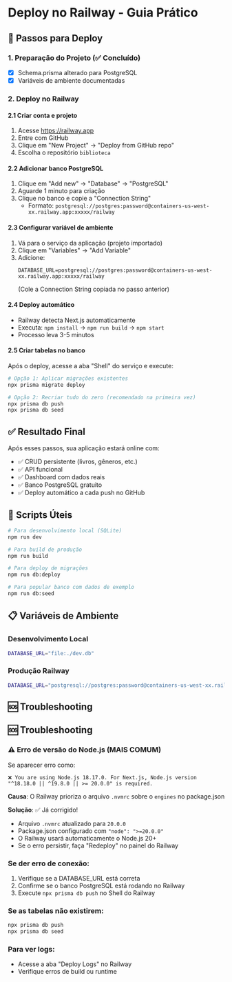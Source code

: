 # Deploy no Railway - Guia Prático

## 🚀 Passos para Deploy

### 1. Preparação do Projeto (✅ Concluído)

- [x] Schema.prisma alterado para PostgreSQL
- [x] Variáveis de ambiente documentadas

### 2. Deploy no Railway

#### 2.1 Criar conta e projeto

1. Acesse https://railway.app
2. Entre com GitHub
3. Clique em "New Project" → "Deploy from GitHub repo"
4. Escolha o repositório `biblioteca`

#### 2.2 Adicionar banco PostgreSQL

1. Clique em "Add new" → "Database" → "PostgreSQL"
2. Aguarde 1 minuto para criação
3. Clique no banco e copie a "Connection String"
   - Formato: `postgresql://postgres:password@containers-us-west-xx.railway.app:xxxxx/railway`

#### 2.3 Configurar variável de ambiente

1. Vá para o serviço da aplicação (projeto importado)
2. Clique em "Variables" → "Add Variable"
3. Adicione:
   ```
   DATABASE_URL=postgresql://postgres:password@containers-us-west-xx.railway.app:xxxxx/railway
   ```
   (Cole a Connection String copiada no passo anterior)

#### 2.4 Deploy automático

- Railway detecta Next.js automaticamente
- Executa: `npm install` → `npm run build` → `npm start`
- Processo leva 3-5 minutos

#### 2.5 Criar tabelas no banco

Após o deploy, acesse a aba "Shell" do serviço e execute:

```bash
# Opção 1: Aplicar migrações existentes
npx prisma migrate deploy

# Opção 2: Recriar tudo do zero (recomendado na primeira vez)
npx prisma db push
npx prisma db seed
```

## ✅ Resultado Final

Após esses passos, sua aplicação estará online com:

- ✅ CRUD persistente (livros, gêneros, etc.)
- ✅ API funcional
- ✅ Dashboard com dados reais
- ✅ Banco PostgreSQL gratuito
- ✅ Deploy automático a cada push no GitHub

## 🔧 Scripts Úteis

```bash
# Para desenvolvimento local (SQLite)
npm run dev

# Para build de produção
npm run build

# Para deploy de migrações
npm run db:deploy

# Para popular banco com dados de exemplo
npm run db:seed
```

## 📋 Variáveis de Ambiente

### Desenvolvimento Local

```bash
DATABASE_URL="file:./dev.db"
```

### Produção Railway

```bash
DATABASE_URL="postgresql://postgres:password@containers-us-west-xx.railway.app:xxxxx/railway"
```

## 🆘 Troubleshooting

## 🆘 Troubleshooting

### ⚠️ Erro de versão do Node.js (MAIS COMUM)

Se aparecer erro como:

```
❌ You are using Node.js 18.17.0. For Next.js, Node.js version "^18.18.0 || ^19.8.0 || >= 20.0.0" is required.
```

**Causa**: O Railway prioriza o arquivo `.nvmrc` sobre o `engines` no package.json

**Solução**: ✅ Já corrigido!

- Arquivo `.nvmrc` atualizado para `20.0.0`
- Package.json configurado com `"node": ">=20.0.0"`
- O Railway usará automaticamente o Node.js 20+
- Se o erro persistir, faça "Redeploy" no painel do Railway

### Se der erro de conexão:

1. Verifique se a DATABASE_URL está correta
2. Confirme se o banco PostgreSQL está rodando no Railway
3. Execute `npx prisma db push` no Shell do Railway

### Se as tabelas não existirem:

```bash
npx prisma db push
npx prisma db seed
```

### Para ver logs:

- Acesse a aba "Deploy Logs" no Railway
- Verifique erros de build ou runtime
